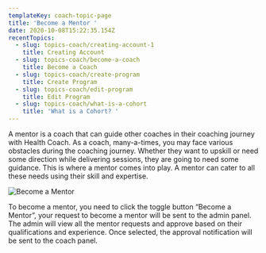 ```yaml
---
templateKey: coach-topic-page
title: 'Become a Mentor '
date: 2020-10-08T15:22:35.154Z
recentTopics:
  - slug: topics-coach/creating-account-1
    title: Creating Account
  - slug: topics-coach/become-a-coach
    title: Become a Coach
  - slug: topics-coach/create-program
    title: Create Program
  - slug: topics-coach/edit-program
    title: Edit Program
  - slug: topics-coach/what-is-a-cohort
    title: 'What is a Cohort? '
---
```

A mentor is a coach that can guide other coaches in their coaching journey with Health Coach. As a coach, many-a-times, you may face various obstacles during the coaching journey. Whether they want to upskill or need some direction while delivering sessions, they are going to need some guidance. This is where a mentor comes into play. A mentor can cater to all these needs using their skill and expertise.

![Become a Mentor](/img/coach-profile-i.png "Become a Mentor")

To become a mentor, you need to click the toggle button “Become a Mentor”, your request to become a mentor will be sent to the admin panel. 
The admin will view all the mentor requests and approve based on their qualifications and experience. 
Once selected, the approval notification will be sent to the coach panel.
